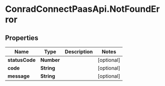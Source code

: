 # ConradConnectPaasApi.NotFoundError

## Properties
Name | Type | Description | Notes
------------ | ------------- | ------------- | -------------
**statusCode** | **Number** |  | [optional] 
**code** | **String** |  | [optional] 
**message** | **String** |  | [optional] 
